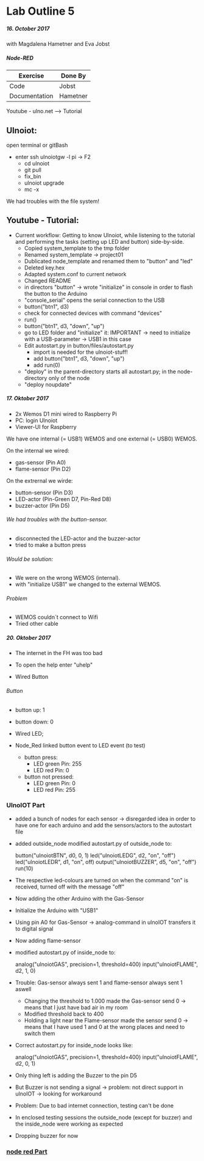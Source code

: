 # Lab Outline 5
##### 16. October 2017
with Magdalena Hametner and Eva Jobst

##### Node-RED

| Exercise                | Done By           |
|----------               |-------------      |
| Code                    | Jobst             |
| Documentation           | Hametner          |

Youtube - ulno.net --> Tutorial

## Ulnoiot:
open terminal or gitBash
- enter ssh ulnoiotgw -l pi -> F2
  - cd ulnoiot
  - git pull
  - fix_bin
  - ulnoiot upgrade
  - mc -x

 We had troubles with the file system!

## Youtube - Tutorial:
- Current workflow: Getting to know Ulnoiot, while listening to the tutorial and performing the tasks (setting up LED and button) side-by-side.
  - Copied system_template to the tmp folder
  - Renamed system_template -> project01
  - Dublicated node_template and renamed them to "button" and "led"
  - Deleted key.hex
  - Adapted system.conf to current network
  - Changed README
  - in directors "button" -> wrote "initialize" in console in order to flash the button to the Arduino
  - "console_serial" opens the serial connection to the USB
  - button("btn1", d3)
  - check for connected devices with command "devices"
  - run()
  - button("btn1", d3, "down", "up")
  - go to LED folder and "initialize" it: IMPORTANT -> need to initialize with a USB-parameter -> USB1 in this case
  - Edit autostart.py in button/files/autostart.py
    - import is needed for the ulnoiot-stuff!
    - add button("btn1", d3, "down", "up")
    - add run(0)
  - "deploy" in the parent-directory starts all autostart.py; in the node-directory only of the node
  - "deploy noupdate"

##### 17. Oktober 2017
- 2x Wemos D1 mini wired to Raspberry Pi
- PC: login Ulnoiot
- Viewer-UI for Raspberry

We have one internal (= USB1) WEMOS and one external (= USB0) WEMOS.

On the internal we wired: <kurzes Kabel>
- gas-sensor (Pin A0)
- flame-sensor (Pin D2)

On the extrernal we wirde: <langes Kabel>
- button-sensor (Pin D3)
- LED-actor (Pin-Green D7, Pin-Red D8)
- buzzer-actor (Pin D5)

###### We had troubles with the button-sensor.
- disconnected the LED-actor and the buzzer-actor
- tried to make a button press

###### Would be solution:
- We were on the wrong WEMOS (internal).
- with "initialize USB1" we changed to the external WEMOS.

###### Problem
- WEMOS couldn´t connect to Wifi
- Tried other cable

##### 20. Oktober 2017
- The internet in the FH was too bad
- To open the help enter "uhelp"


- Wired Button

###### Button
- button up: 1
- button down: 0

- Wired LED;
- Node_Red linked button event to LED event (to test)
  - button press:
    - LED green Pin: 255
    - LED red Pin: 0
  - button not pressed:
    - LED green Pin: 0
    - LED red Pin: 255

### UlnoIOT Part
- added a bunch of nodes for each sensor -> disregarded idea in order to have one for each arduino and add the sensors/actors to the autostart file
- added outside_node
  modified autostart.py of outside_node to:

    button("ulnoiotBTN", d0, 0, 1)
    led("ulnoiotLEDG", d2, "on", "off")
    led("ulnoiotLEDR", d1, "on", off)
    output("ulnoiotBUZZER", d5, "on", "off")
    run(10)

- The respective led-colours are turned on when the command "on" is received, turned off with the message "off"

- Now adding the other Arduino with the Gas-Sensor
- Initialize the Arduino with "USB1"
- Using pin A0 for Gas-Sensor -> analog-command in ulnoIOT transfers it to digital signal
- Now adding flame-sensor
- modified autostart.py of inside_node to:


    analog("ulnoiotGAS", precision=1, threshold=400)
    input("ulnoiotFLAME", d2, 1, 0)


- Trouble: Gas-sensor always sent 1 and flame-sensor always sent 1 aswell
  - Changing the threshold to 1.000 made the Gas-sensor send 0 -> means that I just have bad air in my room
  - Modified threshold back to 400
  - Holding a light near the Flame-sensor made the sensor send 0 -> means that I have used 1 and 0 at the wrong places and need to switch them

- Correct autostart.py for inside_node looks like:


    analog("ulnoiotGAS", precision=1, threshold=400)
    input("ulnoiotFLAME", d2, 0, 1)  


- Only thing left is adding the Buzzer to the pin D5
- But Buzzer is not sending a signal -> problem: not direct support in ulnoIOT -> looking for workaround
- Problem: Due to bad internet connection, testing can't be done
- In enclosed testing sessions the outside_node (except for buzzer) and the inside_node were working as expected
- Dropping buzzer for now

### [node red Part](https://github.com/EvaJobst/IOT_HametnerJobst/blob/master/Lab_Outline/node_red_project.txt)
